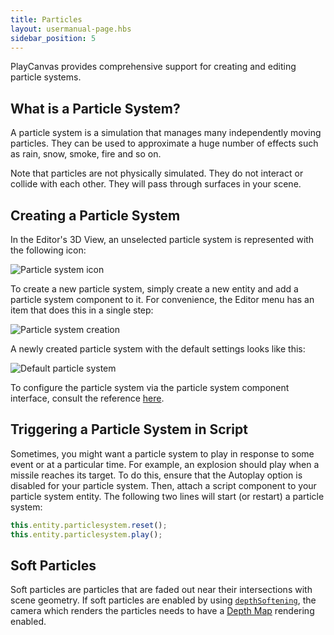 ```yaml
---
title: Particles
layout: usermanual-page.hbs
sidebar_position: 5
---
```


PlayCanvas provides comprehensive support for creating and editing particle systems.

## What is a Particle System?

A particle system is a simulation that manages many independently moving particles. They can be used to approximate a huge number of effects such as rain, snow, smoke, fire and so on.

Note that particles are not physically simulated. They do not interact or collide with each other. They will pass through surfaces in your scene.

## Creating a Particle System

In the Editor's 3D View, an unselected particle system is represented with the following icon:

![Particle system icon][1]

To create a new particle system, simply create a new entity and add a particle system component to it. For convenience, the Editor menu has an item that does this in a single step:

![Particle system creation][2]

A newly created particle system with the default settings looks like this:

![Default particle system][3]

To configure the particle system via the particle system component interface, consult the reference [here][4].

## Triggering a Particle System in Script

Sometimes, you might want a particle system to play in response to some event or at a particular time. For example, an explosion should play when a missile reaches its target. To do this, ensure that the Autoplay option is disabled for your particle system. Then, attach a script component to your particle system entity. The following two lines will start (or restart) a particle system:

```javascript
this.entity.particlesystem.reset();
this.entity.particlesystem.play();
```

## Soft Particles

Soft particles are particles that are faded out near their intersections with scene geometry. If soft particles are enabled by using [```depthSoftening```][5], the camera which renders the particles needs to have a [Depth Map][6] rendering enabled.

[1]: /images/user-manual/graphics/particles/particle_system_icon.png
[2]: /images/user-manual/graphics/particles/particle_system_create.png
[3]: /images/user-manual/graphics/particles/particle_system_default.gif
[4]: /user-manual/packs/components/particlesystem
[5]: /api/pc.ParticleSystemComponent.html#depthSoftening
[6]: /user-manual/graphics/cameras/depth-layer
